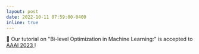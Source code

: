 ```yaml
---
layout: post
date: 2022-10-11 07:59:00-0400
inline: true
---
```


:tada: Our tutorial on "Bi-level Optimization in Machine Learning:" is accepted to <a href="https://neurips.cc/Conferences/2022/FinancialAssistance"> AAAI 2023 </a>!
